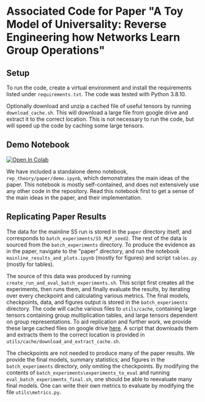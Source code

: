 # Associated Code for Paper "A Toy Model of Universality: Reverse Engineering how Networks Learn Group Operations"

## Setup

To run the code, create a virtual environment and install the requirements listed under `requirements.txt`. The code was tested with Python 3.8.10.

Optionally download and unzip a cached file of useful tensors by running `download_cache.sh`. This will download a large file from google drive and extract it to the correct location. This is not necessary to run the code, but will speed up the code by caching some large tensors.

## Demo Notebook

<a target="_blank" href="https://colab.research.google.com/github/bilal-chughtai/rep-theory-mech-interp/blob/master/rep_theory/paper/demo.ipynb">
  <img src="https://colab.research.google.com/assets/colab-badge.svg" alt="Open In Colab"/>
</a>

We have included a standalone demo notebook, `rep_theory/paper/demo.ipynb`, which demonstrates the main ideas of the paper. This notebook is mostly self-contained, and does not extensively use any other code in the repository. Read this notebook first to get a sense of the main ideas in the paper, and their implementation.

## Replicating Paper Results

The data for the mainline S5 run is stored in the `paper` directory itself, and corresponds to `batch_experiments/S5_MLP_seed2`. The rest of the data is sourced from the `batch_experiments` directory. To produce the evidence as in the paper, navigate to the "paper" directory, and run the notebook `mainline_results_and_plots.ipynb` (mostly for figures) and script `tables.py` (mostly for tables). 

The source of this data was produced by running `create_run_and_eval_batch_experiments.sh`. This script first creates all the experiments, then runs them, and finally evaluate the results, by iterating over every checkpoint and calculating various metrics. The final models, checkpoints, data, and figures output is stored in the `batch_experiments` directory. The code will cache various files to `utils/cache`, containing large tensors containing group multiplication tables, and large tensors dependent on group representations. To aid replication and further work, we provide these large cached files on google drive [here](https://drive.google.com/file/d/13qzbFHULsKiV77lII6CciiCLU3ErTExC/view?usp=sharing). A script that downloads them and extracts them to the correct location is provided in `utils/cache/download_and_extract_cache.sh`.

The checkpoints are not needed to produce many of the paper results. We provide the final models, summary statistics, and figures in the `batch_experiments` directory, only omiting the checkpoints. By modifying the contents of `batch_experiments\experiments_to_eval` and running `eval_batch_experiments_final.sh`, one should be able to reevaluate many final models. One can write their own metrics to evaluate by modifying the file `utils\metrics.py`.  

